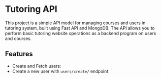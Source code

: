 # Tutoring API
This project is a simple API model for managing courses and users in tutoring system, built using Fast API and MongoDB. The API allows you to perform basic tutoring website operations as a backend program on users and courses.

## Features
- Create and Fetch users:
 - Create a new user with `users/create/` endpoint